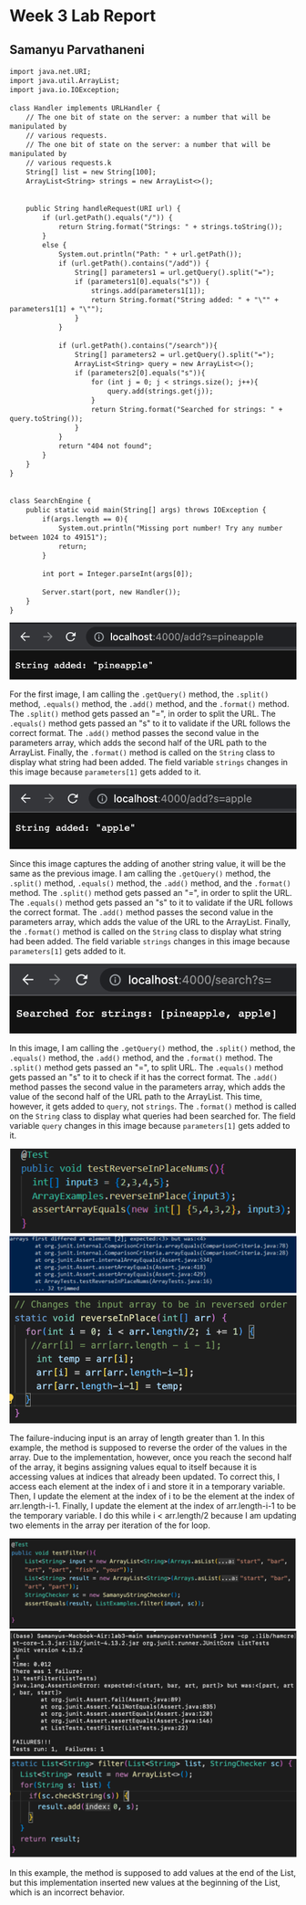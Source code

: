 # Week 3 Lab Report

## Samanyu Parvathaneni

```
import java.net.URI;
import java.util.ArrayList;
import java.io.IOException;

class Handler implements URLHandler {
    // The one bit of state on the server: a number that will be manipulated by
    // various requests.
    // The one bit of state on the server: a number that will be manipulated by
    // various requests.k
    String[] list = new String[100];
    ArrayList<String> strings = new ArrayList<>();


    public String handleRequest(URI url) {
        if (url.getPath().equals("/")) {
            return String.format("Strings: " + strings.toString());
        } 
        else {
            System.out.println("Path: " + url.getPath());
            if (url.getPath().contains("/add")) {
                String[] parameters1 = url.getQuery().split("=");
                if (parameters1[0].equals("s")) {
                    strings.add(parameters1[1]);
                    return String.format("String added: " + "\"" + parameters1[1] + "\"");
                }
            }

            if (url.getPath().contains("/search")){
                String[] parameters2 = url.getQuery().split("=");
                ArrayList<String> query = new ArrayList<>();
                if (parameters2[0].equals("s")){
                    for (int j = 0; j < strings.size(); j++){
                        query.add(strings.get(j));
                    }
                    return String.format("Searched for strings: " + query.toString());
                }
            }
            return "404 not found";
        }
    }
}


class SearchEngine {
    public static void main(String[] args) throws IOException {
        if(args.length == 0){
            System.out.println("Missing port number! Try any number between 1024 to 49151");
            return;
        }

        int port = Integer.parseInt(args[0]);

        Server.start(port, new Handler());
    }
}
```
![image](./Add1.png)


For the first image, I am calling the `.getQuery()` method, the `.split()` method, `.equals()` method, the `.add()` method, and the `.format()` method. The `.split()` method gets passed an "=", in order to split the URL. The `.equals()` method gets passed an "s" to it to validate if the URL follows the correct format. The `.add()` method passes the second value in the parameters array, which adds the second half of the URL path to the ArrayList. Finally, the `.format()` method is called on the `String` class to display what string had been added. The field variable `strings` changes in this image because `parameters[1]` gets added to it.

![image](./Add2.png)


Since this image captures the adding of another string value, it will be the same as the previous image. I am calling the `.getQuery()` method, the `.split()` method, `.equals()` method, the `.add()` method, and the `.format()` method. The `.split()` method gets passed an "=", in order to split the URL. The `.equals()` method gets passed an "s" to it to validate if the URL follows the correct format. The `.add()` method passes the second value in the parameters array, which adds the value of the URL to the ArrayList. Finally, the `.format()` method is called on the `String` class to display what string had been added. The field variable `strings` changes in this image because `parameters[1]` gets added to it.

![image](./Search.png)


In this image, I am calling the `.getQuery()` method, the `.split()` method, the `.equals()` method, the `.add()` method, and the `.format()` method. The `.split()` method gets passed an "=", to split URL. The `.equals()` method gets passed an "s" to it to check if it has the correct format. The `.add()` method passes the second value in the parameters array, which adds the value of the second half of the URL path to the ArrayList. This time, however, it gets added to `query`, not `strings`. The `.format()` method is called on the `String` class to display what queries had been searched for. The field variable `query` changes in this image because `parameters[1]` gets added to it.

![image](./inputFailure1.png)
![image](./symptom1.png)
![image](./bug1.png)

The failure-inducing input is an array of length greater than 1. In this example, the method is supposed to reverse the order of the values in the array. Due to the implementation, however, once you reach the second half of the array, it begins assigning values equal to itself because it is accessing values at indices that already been updated. To correct this, I access each element at the index of i and store it in a temporary variable. Then, I update the element at the index of i to be the element at the index of arr.length-i-1. Finally, I update the element at the index of arr.length-i-1 to be the temporary variable. I do this while i < arr.length/2 because I am updating two elements in the array per iteration of the for loop. 

![image](./inputFailure2.png)
![image](./symptom2.png)
![image](./bug2.png)


In this example, the method is supposed to add values at the end of the List, but this implementation inserted new values at the beginning of the List, which is an incorrect behavior.

